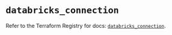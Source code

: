 # `databricks_connection`

Refer to the Terraform Registry for docs: [`databricks_connection`](https://registry.terraform.io/providers/databricks/databricks/1.84.0/docs/resources/connection).
